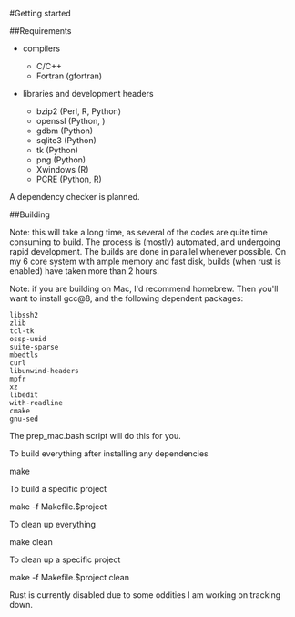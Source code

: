 #Getting started

##Requirements

* compilers
   * C/C++
   * Fortran (gfortran)

* libraries and development headers
   * bzip2   (Perl, R, Python)
   * openssl (Python, )
   * gdbm (Python)
   * sqlite3 (Python)
   * tk (Python)
   * png (Python)
   * Xwindows (R)
   * PCRE (Python, R)

A dependency checker is planned.

##Building

Note: this will take a long time, as several of the codes
are quite time consuming to build.  The process is (mostly)
automated, and undergoing rapid development.  The builds are
done in parallel whenever possible.  On my 6 core system with ample
memory and fast disk, builds (when rust is enabled) have taken
more than 2 hours.

Note: if you are building on Mac, I'd recommend homebrew.  Then you'll
want to install gcc@8, and the following dependent packages:
	
	libssh2
	zlib
	tcl-tk
	ossp-uuid
	suite-sparse
	mbedtls
	curl
	libunwind-headers
	mpfr
	xz
	libedit
	with-readline
	cmake
	gnu-sed

The prep_mac.bash script will do this for you.

To build everything after installing any dependencies

  make

To build a specific project

  make -f Makefile.$project

To clean up everything

  make clean

To clean up a specific project

  make -f Makefile.$project clean

Rust is currently disabled due to some oddities I am working on tracking
down.  
